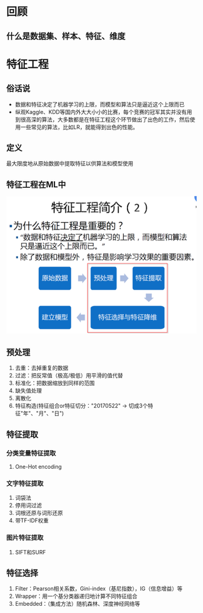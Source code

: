 # 回顾
## 什么是数据集、样本、特征、维度

# 特征工程
## 俗话说
- 数据和特征决定了机器学习的上限，而模型和算法只是逼近这个上限而已
- 纵观Kaggle、KDD等国内外大大小小的比赛，每个竞赛的冠军其实并没有用到很高深的算法，大多数都是在特征工程这个环节做出了出色的工作，然后使用一些常见的算法，比如LR，就能得到出色的性能。

##  定义
最大限度地从原始数据中提取特征以供算法和模型使用

## 特征工程在ML中
![ML flow](https://raw.githubusercontent.com/daiqsh/Data-Science-Learning/master/big-team-sharing/2017-6-1-Feature-Engineering/ML_flow.png "ML flow")

## 预处理
1. 去重：去掉重复的数据
2. 过滤：把反常值（极高/极低）用平滑的值代替
3. 标准化：把数据缩放到同样的范围
4. 缺失值处理
5. 离散化
6. 特征构造(特征组合or特征切分："20170522" -> 切成3个特征"年"、"月"、"日")

## 特征提取
### 分类变量特征提取
1. One-Hot encoding

### 文字特征提取
1. 词袋法
2. 停用词过滤
3. 词根还原与词形还原
4. 带TF-IDF权重

### 图片特征提取
1. SIFT和SURF

## 特征选择
1. Filter：Pearson相关系数，Gini-index（基尼指数），IG（信息增益）等
2. Wrapper：用一个基分类器递归地计算不同特征组合
3. Embedded：（集成方法）随机森林、深度神经网络等
